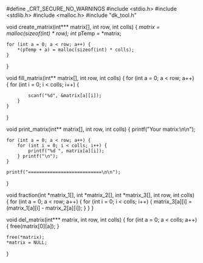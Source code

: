 #define _CRT_SECURE_NO_WARNINGS
#include <stdio.h>
#include <stdlib.h>
#include <malloc.h>
#include "dk_tool.h"

void create_matrix(int*** matrix[], int row, int colls) {
    *matrix = malloc(sizeof(int) * row);
    int* pTemp = *matrix;

    for (int a = 0; a < row; a++) {
        *(pTemp + a) = malloc(sizeof(int) * colls);
    }
}

void fill_matrix(int** matrix[], int row, int colls) {
    for (int a = 0; a < row; a++) {
        for (int i = 0; i < colls; i++) {

            scanf("%d", &matrix[a][i]);
        }
    }
}

void print_matrix(int** matrix[], int row, int colls) {
    printf("Your matrix:\n\n");

    for (int a = 0; a < row; a++) {
        for (int i = 0; i < colls; i++) {
            printf("%d ", matrix[a][i]);
        } printf("\n");
    }

    printf("===========================\n\n");
}

void fraction(int *matrix_1[], int *matrix_2[], int *matrix_3[], int row, int colls) {
    for (int a = 0; a < row; a++) {
        for (int i = 0; i < colls; i++) {
            matrix_3[a][i] = (matrix_1[a][i] - matrix_2[a][i]);
        }
    }
}

void del_matrix(int*** matrix, int row, int colls) {
    for (int a = 0; a < colls; a++) {
        free(matrix[0][a]); 
    }

    free(*matrix);
    *matrix = NULL;
}
